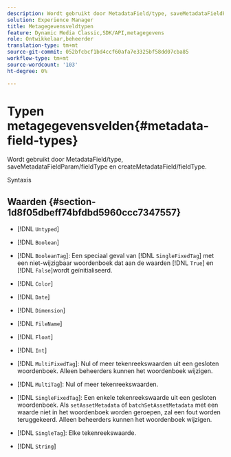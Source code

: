 ```yaml
---
description: Wordt gebruikt door MetadataField/type, saveMetadataFieldParam/fieldType en createMetadataField/fieldType.
solution: Experience Manager
title: Metagegevensveldtypen
feature: Dynamic Media Classic,SDK/API,metagegevens
role: Ontwikkelaar,beheerder
translation-type: tm+mt
source-git-commit: 052bfcbcf1bd4ccf60afa7e3325bf58dd07cba85
workflow-type: tm+mt
source-wordcount: '103'
ht-degree: 0%

---
```



# Typen metagegevensvelden{#metadata-field-types}

Wordt gebruikt door MetadataField/type, saveMetadataFieldParam/fieldType en createMetadataField/fieldType.

Syntaxis

## Waarden {#section-1d8f05dbeff74bfdbd5960ccc7347557}

* [!DNL `Untyped`]
* [!DNL `Boolean`]
* [!DNL `BooleanTag`]: Een speciaal geval van  [!DNL `SingleFixedTag`] met een niet-wijzigbaar woordenboek dat aan de waarden  [!DNL `True`] en  [!DNL `False`]wordt geïnitialiseerd.

* [!DNL `Color`]
* [!DNL `Date`]
* [!DNL `Dimension`]
* [!DNL `FileName`]
* [!DNL `Float`]
* [!DNL `Int`]
* [!DNL `MultiFixedTag`]: Nul of meer tekenreekswaarden uit een gesloten woordenboek. Alleen beheerders kunnen het woordenboek wijzigen.
* [!DNL `MultiTag`]: Nul of meer tekenreekswaarden.
* [!DNL `SingleFixedTag`]: Een enkele tekenreekswaarde uit een gesloten woordenboek. Als `setAssetMetadata` of `batchSetAssetMetadata` met een waarde niet in het woordenboek worden geroepen, zal een fout worden teruggekeerd. Alleen beheerders kunnen het woordenboek wijzigen.

* [!DNL `SingleTag`]: Elke tekenreekswaarde.
* [!DNL `String`]


